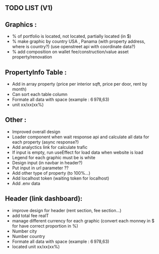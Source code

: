 ## TODO LIST (V1)

## Graphics :
- % of portfolio is located, not located, partially located (in $)
- % make graphic by country USA , Panama (with property address, where is country?) (use openstreet api with coordinate data?)
- % add composition on wallet fee/construction/value asset property/renovation

## PropertyInfo Table :
- Add in array property (price per interior sqft, price per door, rent by month)
- Can sort each table column
- Formate all data with space (example : 6 978,63)
- unit xx/xx(xx%)

## Other :
- Improved overall design
- Loader component when wait response api and calculate all data for each property (async response?)
- Add analyctics link for calculate trafic
- If input is empty, run useEffect for load data when website is load
- Legend for each graphic must be is white
- Design input (in navbar in header?)
- Put input in url parameter ??
- Add other type of property (to 100%...)
- Add localhost token (waiting token for localhost)
- Add .env data

## Header (link dashboard):
- improve design for header (rent section, fee section...)
- add total fee realT
- manage different currency for each graphic (convert each monney in $ for have correct proportion in %)
- Number city
- Number country
- Formate all data with space (example : 6 978,63)
- located unit xx/xx(xx%)
